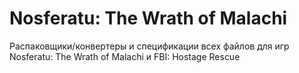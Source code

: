 # Nosferatu: The Wrath of Malachi

Распаковщики/конвертеры и спецификации всех файлов для игр Nosferatu: The Wrath of Malachi и FBI: Hostage Rescue
